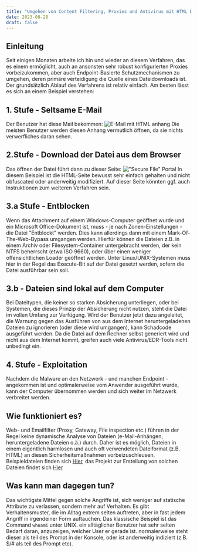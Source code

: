 ```yaml
---
title: "Umgehen von Content Filtering, Proxies und Antivirus mit HTML Dateien"
date: 2023-08-28
draft: false
---
```


## Einleitung
Seit einigen Monaten arbeite ich hin und wieder an diesem Verfahren, das es einem ermöglicht, auch an ansonsten 
sehr robust konfigurierten Proxies vorbeizukommen, aber auch Endpoint-Basierte Schutzmechanismen zu umgehen, deren 
primäre verteidigung die Quelle eines Dateidownloads ist. Der grundsätzlich Ablauf des Verfahrens ist relativ
einfach. Am besten lässt es sich an einem Beispiel verstehen: 

## 1. Stufe - Seltsame E-Mail
Der Benutzer hat diese Mail bekommen:
![E-Mail mit HTML anhang](/img/blog/2023-08-28-email.png)
Die meisten Benutzer werden diesen Anhang vermutlich öffnen, da sie nichts verwerfliches daran sehen.

## 2.Stufe - Download der Datei aus dem Browser
Das öffnen der Datei führt dann zu dieser Seite:
!["Secure File" Portal](/img/blog/2023-08-28-securefileportal.png)
In diesem Beispiel ist die HTML-Seite bewusst sehr einfach gehalten und nicht obfuscated oder anderweitig 
modifiziert. Auf dieser Seite könnten ggf. auch Instruktionen zum weiteren Verfahren sein. 

## 3.a Stufe - Entblocken
Wenn das Attachment auf einem Windows-Computer geöffnet wurde und ein Microsoft Office-Dokument ist, muss - je nach 
Zonen-Einstellungen - die Datei "Entblockt" werden. Dies kann allerdings dann mit einem Mark-Of-The-Web-Bypass 
umgangen werden. Hierfür können die Dateien z.B. in einem Archiv oder Filesystem-Container untergebracht werden, 
der kein NTFS beherrscht (etwa ISO 9660), oder über einen weniger offensichtlichen Loader geöffnet werden.
Unter Linux/UNIX-Systemen muss hier in der Regel das Execute-Bit auf der Datei gesetzt werden, sofern die Datei
ausführbar sein soll.

## 3.b - Dateien sind lokal auf dem Computer
Bei Dateitypen, die keiner so starken Absicherung unterliegen, oder bei Systemen, die dieses Prinzip der Absicherung
nicht nutzen, steht die Datei im vollen Umfang zur Verfügung. Wird der Benutzer jetzt dazu angeleitet, die Warnung
gegen das Ausführen von aus dem Internet heruntergeladenen Dateien zu ignorieren (oder diese wird umgangen), kann
Schadcode ausgeführt werden. Da die Datei auf dem Rechner selbst generiert wird und nicht aus dem Internet kommt,
greifen auch viele Antivirus/EDR-Tools nicht unbedingt ein.

## 4. Stufe - Exploitation
Nachdem die Malware an den Netzwerk - und manchen Endpoint - angekommen ist und optimalerweise vom Anwender
ausgeführt wurde, kann der Computer übernommen werden und sich weiter im Netzwerk verbreitet werden.

## Wie funktioniert es?
Web- und Emailfilter (Proxy, Gateway, File inspection etc.) führen in der Regel keine dynamische Analyse von Dateien
(e-Mail-Anhängen, heruntergeladene Dateien o.ä.) durch. Daher ist es möglich, Dateien in einem eigentlich harmlosen 
und auch oft verwendeten Dateiformat (z.B. HTML) an diesen Sicherheitsmaßnahmen vorbeizuschleusen.
Beispieldateien finden sich [Hier](https://cloud.jmbit.de/s/AJ6wW32dc5qfGd6), das Projekt zur Erstellung von solchen
Dateien findet sich [Hier](https://codeberg.org/jmbit/trojantool)

## Was kann man dagegen tun?
Das wichtigste Mittel gegen solche Angriffe ist, sich weniger auf statische Attribute zu verlassen, sondern mehr auf
Verhalten. Es gibt Verhaltensmuster, die im Alltag extrem selten auftreten, aber in fast jedem Angriff in
irgendeiner Form auftauchen. Das klassische Beispiel ist das Command `whoami` unter UNIX. ein alltäglicher Benutzer 
hat sehr selten Bedarf daran, anzuzeigen, welcher User er gerade ist. normalerweise steht dieser als teil des Prompt
in der Konsole, oder ist anderweitig indiziert (z.B. $/# als teil des Prompt etc). 



<!-- vim: set wrap linebreak textwidth=120 cc=120 : -->
